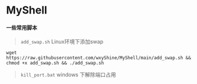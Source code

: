 # MyShell

#### 一些常用脚本



> `add_swap.sh`  Linux环境下添加swap    
```shell  
wget https://raw.githubusercontent.com/wxyShine/MyShell/main/add_swap.sh && chmod +x add_swap.sh && ./add_swap.sh
```  

> `kill_port.bat` windows 下解除端口占用

